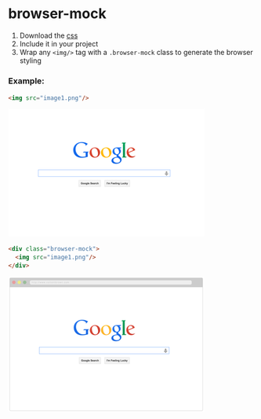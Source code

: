 # browser-mock

1. Download the [css][dl-link]
2. Include it in your project
3. Wrap any `<img/>` tag with a `.browser-mock` class to generate the browser styling

### Example:

```HTML
<img src="image1.png"/>
```
![plain](./img/goog_plain.png)



```HTML
<div class="browser-mock">
  <img src="image1.png"/>
</div>
```

![mock](./img/goog_mock.png)

[dl-link]: https://raw.githubusercontent.com/coltontb/browser-mock/master/dist/style.css